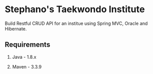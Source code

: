 # Stephano's Taekwondo Institute

Build Restful CRUD API for an institue using Spring MVC, Oracle and Hibernate.

## Requirements

1. Java - 1.8.x

2. Maven - 3.3.9


